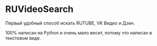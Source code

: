 # RUVideoSearch
Первый удобный способ искать RUTUBE, VK Видео и Дзен.

100% написан на Python и очень мало весит, потому что написан в текстовом виде.
